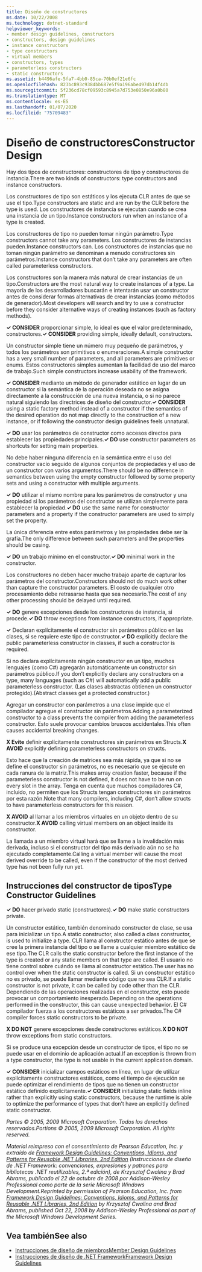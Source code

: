 ```yaml
---
title: Diseño de constructores
ms.date: 10/22/2008
ms.technology: dotnet-standard
helpviewer_keywords:
- member design guidelines, constructors
- constructors, design guidelines
- instance constructors
- type constructors
- virtual members
- constructors, types
- parameterless constructors
- static constructors
ms.assetid: b4496afe-5fa7-4bb0-85ca-70b0ef21e6fc
ms.openlocfilehash: 823bc893c9384bb687e5f9a196abe497db14f4db
ms.sourcegitcommit: 5f236cd78cf09593c8945a7d753e0850e96a0b80
ms.translationtype: MT
ms.contentlocale: es-ES
ms.lasthandoff: 01/07/2020
ms.locfileid: "75709483"
---
```

# <a name="constructor-design"></a><span data-ttu-id="2d547-102">Diseño de constructores</span><span class="sxs-lookup"><span data-stu-id="2d547-102">Constructor Design</span></span>

<span data-ttu-id="2d547-103">Hay dos tipos de constructores: constructores de tipo y constructores de instancia.</span><span class="sxs-lookup"><span data-stu-id="2d547-103">There are two kinds of constructors: type constructors and instance constructors.</span></span>

<span data-ttu-id="2d547-104">Los constructores de tipo son estáticos y los ejecuta CLR antes de que se use el tipo.</span><span class="sxs-lookup"><span data-stu-id="2d547-104">Type constructors are static and are run by the CLR before the type is used.</span></span> <span data-ttu-id="2d547-105">Los constructores de instancia se ejecutan cuando se crea una instancia de un tipo.</span><span class="sxs-lookup"><span data-stu-id="2d547-105">Instance constructors run when an instance of a type is created.</span></span>

<span data-ttu-id="2d547-106">Los constructores de tipo no pueden tomar ningún parámetro.</span><span class="sxs-lookup"><span data-stu-id="2d547-106">Type constructors cannot take any parameters.</span></span> <span data-ttu-id="2d547-107">Los constructores de instancias pueden.</span><span class="sxs-lookup"><span data-stu-id="2d547-107">Instance constructors can.</span></span> <span data-ttu-id="2d547-108">Los constructores de instancias que no toman ningún parámetro se denominan a menudo constructores sin parámetros.</span><span class="sxs-lookup"><span data-stu-id="2d547-108">Instance constructors that don’t take any parameters are often called parameterless constructors.</span></span>

<span data-ttu-id="2d547-109">Los constructores son la manera más natural de crear instancias de un tipo.</span><span class="sxs-lookup"><span data-stu-id="2d547-109">Constructors are the most natural way to create instances of a type.</span></span> <span data-ttu-id="2d547-110">La mayoría de los desarrolladores buscarán e intentarán usar un constructor antes de considerar formas alternativas de crear instancias (como métodos de generador).</span><span class="sxs-lookup"><span data-stu-id="2d547-110">Most developers will search and try to use a constructor before they consider alternative ways of creating instances (such as factory methods).</span></span>

<span data-ttu-id="2d547-111">**✓ CONSIDER** proporcionar simple, lo ideal es que el valor predeterminado, constructores.</span><span class="sxs-lookup"><span data-stu-id="2d547-111">**✓ CONSIDER** providing simple, ideally default, constructors.</span></span>

<span data-ttu-id="2d547-112">Un constructor simple tiene un número muy pequeño de parámetros, y todos los parámetros son primitivos o enumeraciones.</span><span class="sxs-lookup"><span data-stu-id="2d547-112">A simple constructor has a very small number of parameters, and all parameters are primitives or enums.</span></span> <span data-ttu-id="2d547-113">Estos constructores simples aumentan la facilidad de uso del marco de trabajo.</span><span class="sxs-lookup"><span data-stu-id="2d547-113">Such simple constructors increase usability of the framework.</span></span>

<span data-ttu-id="2d547-114">**✓ CONSIDER** mediante un método de generador estático en lugar de un constructor si la semántica de la operación deseada no se asigna directamente a la construcción de una nueva instancia, o si no parece natural siguiendo las directrices de diseño del constructor.</span><span class="sxs-lookup"><span data-stu-id="2d547-114">**✓ CONSIDER** using a static factory method instead of a constructor if the semantics of the desired operation do not map directly to the construction of a new instance, or if following the constructor design guidelines feels unnatural.</span></span>

<span data-ttu-id="2d547-115">**✓ DO** usar los parámetros de constructor como accesos directos para establecer las propiedades principales.</span><span class="sxs-lookup"><span data-stu-id="2d547-115">**✓ DO** use constructor parameters as shortcuts for setting main properties.</span></span>

<span data-ttu-id="2d547-116">No debe haber ninguna diferencia en la semántica entre el uso del constructor vacío seguido de algunos conjuntos de propiedades y el uso de un constructor con varios argumentos.</span><span class="sxs-lookup"><span data-stu-id="2d547-116">There should be no difference in semantics between using the empty constructor followed by some property sets and using a constructor with multiple arguments.</span></span>

<span data-ttu-id="2d547-117">**✓ DO** utilizar el mismo nombre para los parámetros de constructor y una propiedad si los parámetros del constructor se utilizan simplemente para establecer la propiedad.</span><span class="sxs-lookup"><span data-stu-id="2d547-117">**✓ DO** use the same name for constructor parameters and a property if the constructor parameters are used to simply set the property.</span></span>

<span data-ttu-id="2d547-118">La única diferencia entre estos parámetros y las propiedades debe ser la grafía.</span><span class="sxs-lookup"><span data-stu-id="2d547-118">The only difference between such parameters and the properties should be casing.</span></span>

<span data-ttu-id="2d547-119">**✓ DO** un trabajo mínimo en el constructor.</span><span class="sxs-lookup"><span data-stu-id="2d547-119">**✓ DO** minimal work in the constructor.</span></span>

<span data-ttu-id="2d547-120">Los constructores no deben hacer mucho trabajo aparte de capturar los parámetros del constructor.</span><span class="sxs-lookup"><span data-stu-id="2d547-120">Constructors should not do much work other than capture the constructor parameters.</span></span> <span data-ttu-id="2d547-121">El costo de cualquier otro procesamiento debe retrasarse hasta que sea necesario.</span><span class="sxs-lookup"><span data-stu-id="2d547-121">The cost of any other processing should be delayed until required.</span></span>

<span data-ttu-id="2d547-122">**✓ DO** genere excepciones desde los constructores de instancia, si procede.</span><span class="sxs-lookup"><span data-stu-id="2d547-122">**✓ DO** throw exceptions from instance constructors, if appropriate.</span></span>

<span data-ttu-id="2d547-123">**✓** Declaran explícitamente el constructor sin parámetros público en las clases, si se requiere este tipo de constructor.</span><span class="sxs-lookup"><span data-stu-id="2d547-123">**✓ DO** explicitly declare the public parameterless constructor in classes, if such a constructor is required.</span></span>

<span data-ttu-id="2d547-124">Si no declara explícitamente ningún constructor en un tipo, muchos lenguajes (como C#) agregarán automáticamente un constructor sin parámetros público.</span><span class="sxs-lookup"><span data-stu-id="2d547-124">If you don’t explicitly declare any constructors on a type, many languages (such as C#) will automatically add a public parameterless constructor.</span></span> <span data-ttu-id="2d547-125">(Las clases abstractas obtienen un constructor protegido).</span><span class="sxs-lookup"><span data-stu-id="2d547-125">(Abstract classes get a protected constructor.)</span></span>

<span data-ttu-id="2d547-126">Agregar un constructor con parámetros a una clase impide que el compilador agregue el constructor sin parámetros.</span><span class="sxs-lookup"><span data-stu-id="2d547-126">Adding a parameterized constructor to a class prevents the compiler from adding the parameterless constructor.</span></span> <span data-ttu-id="2d547-127">Esto suele provocar cambios bruscos accidentales.</span><span class="sxs-lookup"><span data-stu-id="2d547-127">This often causes accidental breaking changes.</span></span>

<span data-ttu-id="2d547-128">**X Evite** definir explícitamente constructores sin parámetros en Structs.</span><span class="sxs-lookup"><span data-stu-id="2d547-128">**X AVOID** explicitly defining parameterless constructors on structs.</span></span>

<span data-ttu-id="2d547-129">Esto hace que la creación de matrices sea más rápida, ya que si no se define el constructor sin parámetros, no es necesario que se ejecute en cada ranura de la matriz.</span><span class="sxs-lookup"><span data-stu-id="2d547-129">This makes array creation faster, because if the parameterless constructor is not defined, it does not have to be run on every slot in the array.</span></span> <span data-ttu-id="2d547-130">Tenga en cuenta que muchos compiladores C#, incluido, no permiten que los Structs tengan constructores sin parámetros por esta razón.</span><span class="sxs-lookup"><span data-stu-id="2d547-130">Note that many compilers, including C#, don’t allow structs to have parameterless constructors for this reason.</span></span>

<span data-ttu-id="2d547-131">**X AVOID** al llamar a los miembros virtuales en un objeto dentro de su constructor.</span><span class="sxs-lookup"><span data-stu-id="2d547-131">**X AVOID** calling virtual members on an object inside its constructor.</span></span>

<span data-ttu-id="2d547-132">La llamada a un miembro virtual hará que se llame a la invalidación más derivada, incluso si el constructor del tipo más derivado aún no se ha ejecutado completamente.</span><span class="sxs-lookup"><span data-stu-id="2d547-132">Calling a virtual member will cause the most derived override to be called, even if the constructor of the most derived type has not been fully run yet.</span></span>

## <a name="type-constructor-guidelines"></a><span data-ttu-id="2d547-133">Instrucciones del constructor de tipos</span><span class="sxs-lookup"><span data-stu-id="2d547-133">Type Constructor Guidelines</span></span>

<span data-ttu-id="2d547-134">**✓ DO** hacer privado static (constructores).</span><span class="sxs-lookup"><span data-stu-id="2d547-134">**✓ DO** make static constructors private.</span></span>

<span data-ttu-id="2d547-135">Un constructor estático, también denominado constructor de clase, se usa para inicializar un tipo.</span><span class="sxs-lookup"><span data-stu-id="2d547-135">A static constructor, also called a class constructor, is used to initialize a type.</span></span> <span data-ttu-id="2d547-136">CLR llama al constructor estático antes de que se cree la primera instancia del tipo o se llame a cualquier miembro estático de ese tipo.</span><span class="sxs-lookup"><span data-stu-id="2d547-136">The CLR calls the static constructor before the first instance of the type is created or any static members on that type are called.</span></span> <span data-ttu-id="2d547-137">El usuario no tiene control sobre cuándo se llama al constructor estático.</span><span class="sxs-lookup"><span data-stu-id="2d547-137">The user has no control over when the static constructor is called.</span></span> <span data-ttu-id="2d547-138">Si un constructor estático no es privado, se puede llamar mediante código que no sea CLR.</span><span class="sxs-lookup"><span data-stu-id="2d547-138">If a static constructor is not private, it can be called by code other than the CLR.</span></span> <span data-ttu-id="2d547-139">Dependiendo de las operaciones realizadas en el constructor, esto puede provocar un comportamiento inesperado.</span><span class="sxs-lookup"><span data-stu-id="2d547-139">Depending on the operations performed in the constructor, this can cause unexpected behavior.</span></span> <span data-ttu-id="2d547-140">El C# compilador fuerza a los constructores estáticos a ser privados.</span><span class="sxs-lookup"><span data-stu-id="2d547-140">The C# compiler forces static constructors to be private.</span></span>

<span data-ttu-id="2d547-141">**X DO NOT** genere excepciones desde constructores estáticos.</span><span class="sxs-lookup"><span data-stu-id="2d547-141">**X DO NOT** throw exceptions from static constructors.</span></span>

<span data-ttu-id="2d547-142">Si se produce una excepción desde un constructor de tipos, el tipo no se puede usar en el dominio de aplicación actual.</span><span class="sxs-lookup"><span data-stu-id="2d547-142">If an exception is thrown from a type constructor, the type is not usable in the current application domain.</span></span>

<span data-ttu-id="2d547-143">**✓ CONSIDER** inicializar campos estáticos en línea, en lugar de utilizar explícitamente constructores estáticos, como el tiempo de ejecución se puede optimizar el rendimiento de tipos que no tienen un constructor estático definido explícitamente.</span><span class="sxs-lookup"><span data-stu-id="2d547-143">**✓ CONSIDER** initializing static fields inline rather than explicitly using static constructors, because the runtime is able to optimize the performance of types that don’t have an explicitly defined static constructor.</span></span>

<span data-ttu-id="2d547-144">*Partes © 2005, 2009 Microsoft Corporation. Todos los derechos reservados.*</span><span class="sxs-lookup"><span data-stu-id="2d547-144">*Portions © 2005, 2009 Microsoft Corporation. All rights reserved.*</span></span>

<span data-ttu-id="2d547-145">*Material reimpreso con el consentimiento de Pearson Education, Inc. y extraído de [Framework Design Guidelines: Conventions, Idioms, and Patterns for Reusable .NET Libraries, 2nd Edition](https://www.informit.com/store/framework-design-guidelines-conventions-idioms-and-9780321545619) (Instrucciones de diseño de .NET Framework: convenciones, expresiones y patrones para bibliotecas .NET reutilizables, 2.ª edición), de Krzysztof Cwalina y Brad Abrams, publicado el 22 de octubre de 2008 por Addison-Wesley Professional como parte de la serie Microsoft Windows Development.*</span><span class="sxs-lookup"><span data-stu-id="2d547-145">*Reprinted by permission of Pearson Education, Inc. from [Framework Design Guidelines: Conventions, Idioms, and Patterns for Reusable .NET Libraries, 2nd Edition](https://www.informit.com/store/framework-design-guidelines-conventions-idioms-and-9780321545619) by Krzysztof Cwalina and Brad Abrams, published Oct 22, 2008 by Addison-Wesley Professional as part of the Microsoft Windows Development Series.*</span></span>

## <a name="see-also"></a><span data-ttu-id="2d547-146">Vea también</span><span class="sxs-lookup"><span data-stu-id="2d547-146">See also</span></span>

- [<span data-ttu-id="2d547-147">Instrucciones de diseño de miembros</span><span class="sxs-lookup"><span data-stu-id="2d547-147">Member Design Guidelines</span></span>](../../../docs/standard/design-guidelines/member.md)
- [<span data-ttu-id="2d547-148">Instrucciones de diseño de .NET Framework</span><span class="sxs-lookup"><span data-stu-id="2d547-148">Framework Design Guidelines</span></span>](../../../docs/standard/design-guidelines/index.md)
